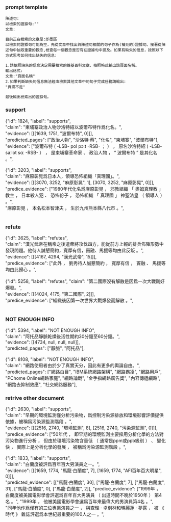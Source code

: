 
### prompt template
```
陳述句:
以檢索的證據句:""
文章:

目前正在檢索的文章是:即墨區
以檢索的證據句可能為空，先從文章中找出與陳述句相關的句子作為(補充的)證據句。接著從陳述句中抽取重要的觀念,檢查每一個觀念是否有在證據句中提及。如果有缺失的信息，按照以下方式思考如何找出缺失的信息:

1.請依照缺失的信息決定需要檢索的維基百科文章，按照格式輸出該頁面名稱。
輸出格式:
文章:"頁面名稱"
2.如果判斷缺失的信息無法經由檢索其他文章中的句子完成任務請輸出:
"資訊不足"

最後輸出檢索出的證據句。
```
### support
{"id": 1824, "label": "supports", <br>
"claim": "柬埔寨政治人物沙洛特紹以波爾布特作爲化名。", <br>
"evidence": [[[1639, 1751, "波爾布特", 0]]], <br>
"predicted_pages": ["政治人物", "沙洛特·蔡", "化名", "柬埔寨", "波爾布特"], <br>
"evidence": ["波爾布特 ( -LSB- pol pɔːt -RSB- ； ） ， 原名沙洛特紹 ( -LSB- saːlot sɑː -RSB- ） ， 是柬埔寨革命家 、 政治人物 ， “ 波爾布特 ” 是其化名 。", <br>
<br>
{"id": 3203, "label": "supports", <br>
"claim": "麻原彰晃爲日本人，領導恐怖組織「真理國」。", <br>
"evidence": [[[3070, 3252, "麻原彰晃", 1], [3070, 3252, "麻原彰晃", 0]]], <br>
"predice_evidence": ["1980年代化名爲麻原彰晃 ， 邪教組織 「 奧姆真理教 」 教主 ， 日本殺人犯 、 恐怖份子 ， 恐怖組織 「 真理國 」 神聖法皇 （ 領導人 ） 。",<br>
"麻原彰晃  ， 本名松本智津夫 ， 生於九州熊本縣八代市 。",<br> 
<br>

### refute
{"id": 3625, "label": "refutes", <br>
"claim": "漢光武帝在稱帝之後遣衆將攻伐四方，能從前方上報的排兵佈陣形勢中發現問題。他待人誠懇簡約，寬厚有信，竇融、馬援等均由此反叛 。",  <br>
"evidence": [[[4167, 4294, "漢光武帝", 15]]],  <br>
"predice_evidence": ["此外 ， 劉秀待人誠懇簡約 ， 寬厚有信 ， 竇融 、 馬援等均由此歸心 。", <br> 
<br>
{"id": 5258, "label": "refutes", 
"claim": "第二國際沒有解散是因爲一次大戰剛好爆發。", <br>
"evidence": [[[4024, 4175, "第二國際", 2]]], <br>
"predice_evidence": ["組織後因第一次世界大戰爆發而解散 。", <br>
<br>

### NOT ENOUGH INFO
{"id": 5394, "label": "NOT ENOUGH INFO", <br>
"claim": "阿托品靜脈乾燥後活性期約30分鐘至60分鐘。", <br>
"evidence": [[4734, null, null, null]], <br>
"predicted_pages": ["靜脈", "阿托品"], <br>
<br>
{"id": 8108, "label": "NOT ENOUGH INFO",<br>
"claim": "網路使用者由於少了真實天分，因此有更多的輿論自由。", <br>
"predicted_pages": ["網路白目", "IBM系統網路架構", "網路霸凌", "網路用戶", "PChome Online網路家庭", "網路論戰", "金手指網路廣告獎", "內容傳遞網路", "網路去抑制效應", "社交網路服務"], <br>



### retrive other document
{"id": 2630, "label": "supports", <br>
"claim": "早期的環境監測僅分析污染物，爲控制污染源排放和環境影響評價提供依據，被稱爲污染源監測階段 。", <br>
"evidence": [[[2516, 2740, "環境監測", 8], [2516, 2740, "污染源監測", 0]]], <br>
"predice_evidence": ["50年代 ， 即早期的環境監測主要採用分析化學的方法對污染物進行分析 ， 但由於環境污染物含量低 （ 通常是ppm或ppb級別 ） 、 變化快 ， 實際上是分析化學的發展 ， 被稱爲污染源監測階段 。",<br>
<br>
{"id": 1833, "label": "supports", <br>
"claim": "白蘭度被評爲百年百大男演員之一。", <br>
"evidence": [[[1659, 1774, "馬龍·白蘭度", 7], [1659, 1774, "AFI百年百大明星", 0]]], <br>
"predicted_evidence": [["馬龍·白蘭度", 30], ["馬龍·白蘭度", 7], ["馬龍·白蘭度", 31], ["馬龍·白蘭度", 0], ["馬龍·白蘭度", 2]], 
"predice_evidence": ["1999年 ， 白蘭度被美國電影學會評選爲百年百大男演員 （ 出道時間不晚於1950年 ） 第4名 。", "1999年 ， 他被美國電影學會選爲百年來最偉大的男演員第4名 。", <br>
"同年他作爲僅有的三位專業演員之一 ， 與查理 · 卓別林和瑪麗蓮 · 夢露 ， 被 《 時代 》 雜誌評選爲本世紀最重要的100人之一 。", <br>
<br>


